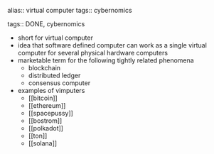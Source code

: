 alias:: virtual computer
tags:: cybernomics

tags:: DONE, cybernomics

- short for virtual computer
- idea that software defined computer can work as a single virtual computer for several physical hardware computers
- marketable term for the following tightly related phenomena
	- blockchain
	- distributed ledger
	- consensus computer
- examples of vimputers
	- [[bitcoin]]
	- [[ethereum]]
	- [[spacepussy]]
	- [[bostrom]]
	- [[polkadot]]
	- [[ton]]
	- [[solana]]
